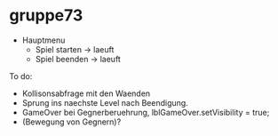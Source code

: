 gruppe73
========
- Hauptmenu 
  - Spiel starten -> laeuft
  - Spiel beenden -> laeuft


To do:

- Kollisonsabfrage mit den Waenden
- Sprung ins naechste Level nach Beendigung.
- GameOver bei Gegnerberuehrung, lblGameOver.setVisibility = true;
- (Bewegung von Gegnern)?


  
